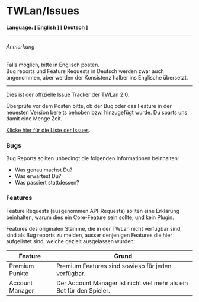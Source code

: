 # TWLan/Issues

**Language: [ [English](https://github.com/TWLan/Issues/blob/master/README.md) ] [ Deutsch ]**

---

###### Anmerkung
Falls möglich, bitte in Englisch posten.  
Bug reports und Feature Requests in Deutsch werden zwar auch angenommen, aber werden der Konsistenz halber ins Englische übersetzt.

---

Dies ist der offizielle Issue Tracker der TWLan 2.0.

Überprüfe vor dem Posten bitte, ob der Bug oder das Feature in der neuesten Version bereits behoben bzw. hinzugefügt wurde. Du sparts uns damit eine Menge Zeit.

[Klicke hier für die Liste der Issues](https://github.com/TWLan/Issues/issues).

### Bugs

Bug Reports sollten unbedingt die folgenden Informationen beinhalten:

* Was genau machst Du?
* Was erwartest Du?
* Was passiert stattdessen?

### Features

Feature Requests (ausgenommen API-Requests) sollten eine Erklärung beinhalten, warum dies ein Core-Feature sein sollte, und kein Plugin.

Features des originalen Stämme, die in der TWLan nicht verfügbar sind, sind als Bug reports zu melden, ausser denjenigen Features die hier aufgelistet sind, welche gezielt ausgelassen wurden:

Feature | Grund
------- | ------
Premium Punkte | Premium Features sind sowieso für jeden verfügbar.
Account Manager | Der Account Manager ist nicht viel mehr als ein Bot für den Spieler.
